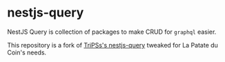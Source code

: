 # nestjs-query

NestJS Query is collection of packages to make CRUD for `graphql` easier.

This repository is a fork of [TriPSs's nestjs-query](https://github.com/TriPSs/nestjs-query) tweaked for La Patate du Coin's needs.
